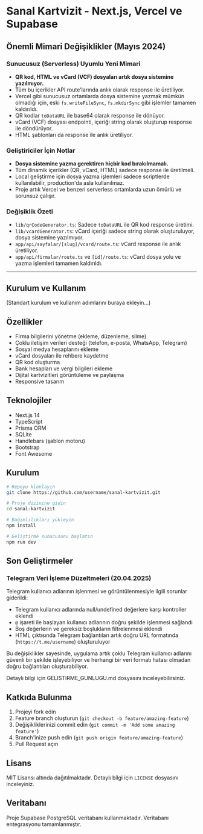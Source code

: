 # Sanal Kartvizit - Next.js, Vercel ve Supabase

## Önemli Mimari Değişiklikler (Mayıs 2024)

### Sunucusuz (Serverless) Uyumlu Yeni Mimari
- **QR kod, HTML ve vCard (VCF) dosyaları artık dosya sistemine yazılmıyor.**
- Tüm bu içerikler API route'larında anlık olarak response ile üretiliyor.
- Vercel gibi sunucusuz ortamlarda dosya sistemine yazmak mümkün olmadığı için, eski `fs.writeFileSync`, `fs.mkdirSync` gibi işlemler tamamen kaldırıldı.
- QR kodlar `toDataURL` ile base64 olarak response ile dönüyor.
- vCard (VCF) dosyası endpointi, içeriği string olarak oluşturup response ile döndürüyor.
- HTML şablonları da response ile anlık üretiliyor.

### Geliştiriciler İçin Notlar
- **Dosya sistemine yazma gerektiren hiçbir kod bırakılmamalı.**
- Tüm dinamik içerikler (QR, vCard, HTML) sadece response ile üretilmeli.
- Local geliştirme için dosya yazma işlemleri sadece scriptlerde kullanılabilir, production'da asla kullanılmaz.
- Proje artık Vercel ve benzeri serverless ortamlarda uzun ömürlü ve sorunsuz çalışır.

### Değişiklik Özeti
- `lib/qrCodeGenerator.ts`: Sadece `toDataURL` ile QR kod response üretimi.
- `lib/vcardGenerator.ts`: vCard içeriği sadece string olarak oluşturuluyor, dosya sistemine yazılmıyor.
- `app/api/sayfalar/[slug]/vcard/route.ts`: vCard response ile anlık üretiliyor.
- `app/api/firmalar/route.ts` ve `[id]/route.ts`: vCard dosya yolu ve yazma işlemleri tamamen kaldırıldı.

---

## Kurulum ve Kullanım
(Standart kurulum ve kullanım adımlarını buraya ekleyin...)

## Özellikler

- Firma bilgilerini yönetme (ekleme, düzenleme, silme)
- Çoklu iletişim verileri desteği (telefon, e-posta, WhatsApp, Telegram)
- Sosyal medya hesaplarını ekleme
- vCard dosyaları ile rehbere kaydetme
- QR kod oluşturma
- Bank hesapları ve vergi bilgileri ekleme
- Dijital kartvizitleri görüntüleme ve paylaşma
- Responsive tasarım

## Teknolojiler

- Next.js 14
- TypeScript
- Prisma ORM
- SQLite
- Handlebars (şablon motoru)
- Bootstrap
- Font Awesome

## Kurulum

```bash
# Repoyu klonlayın
git clone https://github.com/username/sanal-kartvizit.git

# Proje dizinine gidin
cd sanal-kartvizit

# Bağımlılıkları yükleyin
npm install

# Geliştirme sunucusunu başlatın
npm run dev
```

## Son Geliştirmeler

### Telegram Veri İşleme Düzeltmeleri (20.04.2025)

Telegram kullanıcı adlarının işlenmesi ve görüntülenmesiyle ilgili sorunlar giderildi:

- Telegram kullanıcı adlarında null/undefined değerlere karşı kontroller eklendi
- `@` işareti ile başlayan kullanıcı adlarının doğru şekilde işlenmesi sağlandı
- Boş değerlerin ve gereksiz boşlukların filtrelenmesi eklendi
- HTML çıktısında Telegram bağlantıları artık doğru URL formatında (`https://t.me/username`) oluşturuluyor

Bu değişiklikler sayesinde, uygulama artık çoklu Telegram kullanıcı adlarını güvenli bir şekilde işleyebiliyor ve herhangi bir veri formatı hatası olmadan doğru bağlantıları oluşturabiliyor.

Detaylı bilgi için GELISTIRME_GUNLUGU.md dosyasını inceleyebilirsiniz.

## Katkıda Bulunma

1. Projeyi fork edin
2. Feature branch oluşturun (`git checkout -b feature/amazing-feature`)
3. Değişikliklerinizi commit edin (`git commit -m 'Add some amazing feature'`)
4. Branch'inize push edin (`git push origin feature/amazing-feature`)
5. Pull Request açın

## Lisans

MIT Lisansı altında dağıtılmaktadır. Detaylı bilgi için `LICENSE` dosyasını inceleyiniz.

## Veritabanı

Proje Supabase PostgreSQL veritabanı kullanmaktadır. Veritabanı entegrasyonu tamamlanmıştır.
